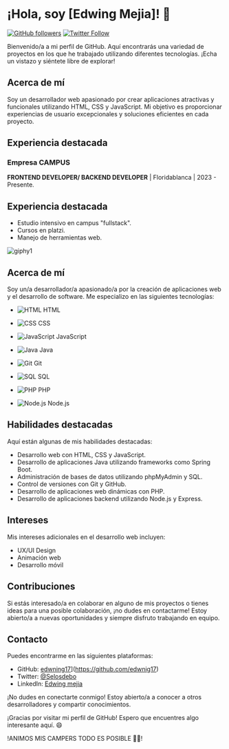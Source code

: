 # ¡Hola, soy [Edwing Mejia]! 👋

[![GitHub followers](https://img.shields.io/github/followers/edwnig17.svg?style=social)](https://github.com/Edwing17)
[![Twitter Follow](https://img.shields.io/twitter/follow/SelosDebo?style=social)](https://twitter.com/tucuenta)

Bienvenido/a a mi perfil de GitHub. Aquí encontrarás una variedad de proyectos en los que he trabajado utilizando diferentes tecnologías. ¡Echa un vistazo y siéntete libre de explorar!


## Acerca de mí

Soy un desarrollador web apasionado por crear aplicaciones atractivas y funcionales utilizando HTML, CSS y JavaScript. Mi objetivo es proporcionar experiencias de usuario excepcionales y soluciones eficientes en cada proyecto.

## Experiencia destacada

### Empresa CAMPUS
**FRONTEND DEVELOPER/ BACKEND DEVELOPER** | Floridablanca | 2023 - Presente.

## Experiencia destacada

- Estudio intensivo en campus "fullstack".
- Cursos en platzi.
- Manejo de herramientas web.

![giphy1](https://github.com/edwnig17/edwing/assets/13804647/a3b473d6-c3d5-44d5-b138-3d3eec204129)

## Acerca de mí

Soy un/a desarrollador/a apasionado/a por la creación de aplicaciones web y el desarrollo de software. Me especializo en las siguientes tecnologías:

- ![HTML](https://img.icons8.com/color/48/000000/html-5--v1.png) HTML
- ![CSS](https://img.icons8.com/color/48/000000/css3.png) CSS
- ![JavaScript](https://img.icons8.com/color/48/000000/javascript--v1.png) JavaScript
- ![Java](https://img.icons8.com/color/48/000000/java-coffee-cup-logo--v1.png) Java

- ![Git](https://img.icons8.com/color/48/000000/git.png) Git
- ![SQL](https://img.icons8.com/color/48/000000/sql.png) SQL
- ![PHP](https://img.icons8.com/color/48/000000/php.png) PHP
- ![Node.js](https://img.icons8.com/color/48/000000/nodejs.png) Node.js

## Habilidades destacadas

Aquí están algunas de mis habilidades destacadas:

- Desarrollo web con HTML, CSS y JavaScript.
- Desarrollo de aplicaciones Java utilizando frameworks como Spring Boot.
- Administración de bases de datos utilizando phpMyAdmin y SQL.
- Control de versiones con Git y GitHub.
- Desarrollo de aplicaciones web dinámicas con PHP.
- Desarrollo de aplicaciones backend utilizando Node.js y Express.

## Intereses

Mis intereses adicionales en el desarrollo web incluyen:

- <i class="fab fa-connectdevelop"></i> UX/UI Design
- <i class="fas fa-film"></i> Animación web
- <i class="fas fa-mobile-alt"></i> Desarrollo móvil

## Contribuciones

Si estás interesado/a en colaborar en alguno de mis proyectos o tienes ideas para una posible colaboración, ¡no dudes en contactarme! Estoy abierto/a a nuevas oportunidades y siempre disfruto trabajando en equipo.

## Contacto

Puedes encontrarme en las siguientes plataformas:

- GitHub: [edwning17]([https://github.com/tunombre)](https://github.com/edwnig17)
- Twitter: [@Selosdebo](https://twitter.com/zharojax)
- LinkedIn: [Edwing mejia](https://www.linkedin.com/in/edwing-mejia-saenz-63ba5b277/)

¡No dudes en conectarte conmigo! Estoy abierto/a a conocer a otros desarrolladores y compartir conocimientos.

¡Gracias por visitar mi perfil de GitHub! Espero que encuentres algo interesante aquí. 😄

!ANIMOS MIS CAMPERS TODO ES POSIBLE 🤠🤠!
